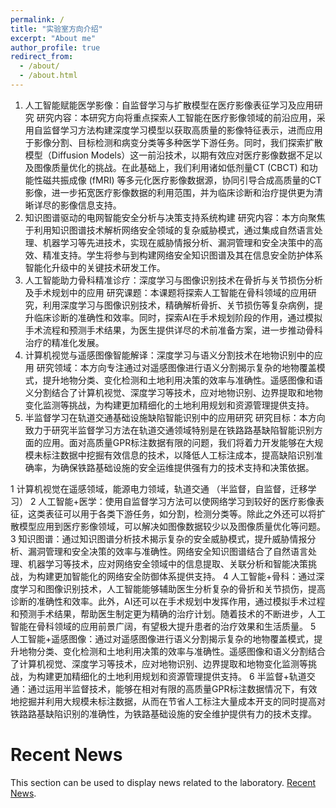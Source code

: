 ```yaml
---
permalink: /
title: "实验室方向介绍"
excerpt: "About me"
author_profile: true
redirect_from: 
  - /about/
  - /about.html
---
```



1. 人工智能赋能医学影像：自监督学习与扩散模型在医疗影像表征学习及应用研究
   研究内容：本研究方向将重点探索人工智能在医疗影像领域的前沿应用，采用自监督学习方法构建深度学习模型以获取高质量的影像特征表示，进而应用于影像分割、目标检测和病变分类等多种医学下游任务。同时，我们探索扩散模型（Diffusion Models）这一前沿技术，以期有效应对医疗影像数据不足以及图像质量优化的挑战。在此基础上，我们利用诸如低剂量CT (CBCT) 和功能性磁共振成像 (fMRI) 等多元化医疗影像数据源，协同引导合成高质量的CT影像，进一步拓宽医疗影像数据的利用范围，并为临床诊断和治疗提供更为清晰详尽的影像信息支持。
2. 知识图谱驱动的电网智能安全分析与决策支持系统构建
   研究内容：本方向聚焦于利用知识图谱技术解析网络安全领域的复杂威胁模式，通过集成自然语言处理、机器学习等先进技术，实现在威胁情报分析、漏洞管理和安全决策中的高效、精准支持。学生将参与到构建网络安全知识图谱及其在信息安全防护体系智能化升级中的关键技术研发工作。
3. 人工智能助力骨科精准诊疗：深度学习与图像识别技术在骨折与关节损伤分析及手术规划中的应用
   研究课题：本课题将探索人工智能在骨科领域的应用研究，利用深度学习与图像识别技术，精确解析骨折、关节损伤等复杂病例，提升临床诊断的准确性和效率。同时，探索AI在手术规划阶段的作用，通过模拟手术流程和预测手术结果，为医生提供详尽的术前准备方案，进一步推动骨科治疗的精准化发展。
4. 计算机视觉与遥感图像智能解译：深度学习与语义分割技术在地物识别中的应用
   研究领域：本方向专注通过对遥感图像进行语义分割揭示复杂的地物覆盖模式，提升地物分类、变化检测和土地利用决策的效率与准确性。遥感图像和语义分割结合了计算机视觉、深度学习等技术，应对地物识别、边界提取和地物变化监测等挑战，为构建更加精细化的土地利用规划和资源管理提供支持。
5. 半监督学习在轨道交通基础设施缺陷智能识别中的应用研究
   研究目标：本方向致力于研究半监督学习方法在轨道交通领域特别是在铁路路基缺陷智能识别方面的应用。面对高质量GPR标注数据有限的问题，我们将着力开发能够在大规模未标注数据中挖掘有效信息的技术，以降低人工标注成本，提高缺陷识别准确率，为确保铁路基础设施的安全运维提供强有力的技术支持和决策依据。

1  计算机视觉在遥感领域，能源电力领域，轨道交通    （半监督，自监督，迁移学习）
2  人工智能+医学：使用自监督学习方法可以使网络学习到较好的医疗影像表征，这类表征可以用于各类下游任务，如分割，检测分类等。除此之外还可以将扩散模型应用到医疗影像领域，可以解决如图像数据较少以及图像质量优化等问题。
3  知识图谱：通过知识图谱分析技术揭示复杂的安全威胁模式，提升威胁情报分析、漏洞管理和安全决策的效率与准确性。网络安全知识图谱结合了自然语言处理、机器学习等技术，应对网络安全领域中的信息提取、关联分析和智能决策挑战，为构建更加智能化的网络安全防御体系提供支持。
4  人工智能+骨科：通过深度学习和图像识别技术，人工智能能够辅助医生分析复杂的骨折和关节损伤，提高诊断的准确性和效率。此外，AI还可以在手术规划中发挥作用，通过模拟手术过程和预测手术结果，帮助医生制定更为精确的治疗计划。随着技术的不断进步，人工智能在骨科领域的应用前景广阔，有望极大提升患者的治疗效果和生活质量。
5  人工智能+遥感图像：通过对遥感图像进行语义分割揭示复杂的地物覆盖模式，提升地物分类、变化检测和土地利用决策的效率与准确性。遥感图像和语义分割结合了计算机视觉、深度学习等技术，应对地物识别、边界提取和地物变化监测等挑战，为构建更加精细化的土地利用规划和资源管理提供支持。
6 半监督+轨道交通：通过运用半监督技术，能够在相对有限的高质量GPR标注数据情况下，有效地挖掘并利用大规模未标注数据，从而在节省人工标注大量成本开支的同时提高对铁路路基缺陷识别的准确性，为铁路基础设施的安全维护提供有力的技术支撑。

Recent News
======
This section can be used to display news related to the laboratory. [Recent News](https://NCEPU-AILab.github.io).
